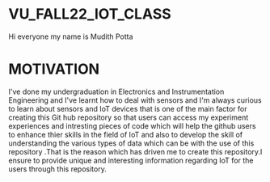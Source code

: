# VU_FALL22_IOT_CLASS

Hi everyone my name is Mudith Potta

# MOTIVATION

I've done my undergraduation in Electronics and Instrumentation Engineering and I've learnt how to deal with sensors and I'm always curious to learn about sensors and IoT devices that is one of the main factor for creating this Git hub repository so that users can access my experiment experiences and intresting pieces of code which will help the github users to enhance thier skills in the field of IoT and also to develop the skill of understanding the various types of data which can be with the use of this repository .That is the reason which has driven me to create this repository.I ensure to provide unique and interesting information regarding IoT for the users through this repository.
